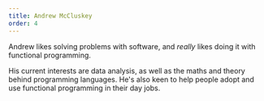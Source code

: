 ```yaml
---
title: Andrew McCluskey
order: 4
---
```


Andrew likes solving problems with software, and _really_ likes doing it with functional
programming.

His current interests are data analysis, as well as the maths and theory behind programming
languages. He's also keen to help people adopt and use functional programming in their day jobs.
